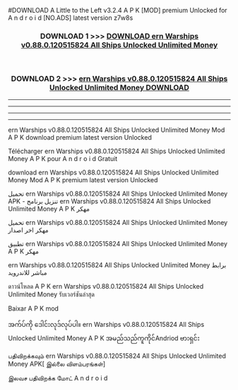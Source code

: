 #DOWNLOAD A Little to the Left v3.2.4 A P K [MOD] premium Unlocked for A n d r o i d [NO.ADS] latest version z7w8s 



<div align="center">

<h3>DOWNLOAD 1 >>> <a href="https://downloadmod1.web.app/?judul=ern Warships v0.88.0.120515824 All Ships Unlocked Unlimited Money ">DOWNLOAD ern Warships v0.88.0.120515824 All Ships Unlocked Unlimited Money </a></h3><br>

<h3>DOWNLOAD 2 >>> <a href="https://downloadmod1.web.app/?judul=ern Warships v0.88.0.120515824 All Ships Unlocked Unlimited Money ">ern Warships v0.88.0.120515824 All Ships Unlocked Unlimited Money  DOWNLOAD </a></h3>

</div>


----------------------------------------------------------

----------------------------------------------------------

----------------------------------------------------------

----------------------------------------------------------


ern Warships v0.88.0.120515824 All Ships Unlocked Unlimited Money  Mod A P K download premium latest version Unlocked

Télécharger ern Warships v0.88.0.120515824 All Ships Unlocked Unlimited Money  A P K pour A n d r o i d Gratuit

download ern Warships v0.88.0.120515824 All Ships Unlocked Unlimited Money  Mod A P K premium latest version Unlocked

تحميل ern Warships v0.88.0.120515824 All Ships Unlocked Unlimited Money  APK - تنزيل برنامج ern Warships v0.88.0.120515824 All Ships Unlocked Unlimited Money  A P K مهكر

تحميل ern Warships v0.88.0.120515824 All Ships Unlocked Unlimited Money  مهكر اخر اصدار

تطبيق ern Warships v0.88.0.120515824 All Ships Unlocked Unlimited Money  A P K مهكر

ern Warships v0.88.0.120515824 All Ships Unlocked Unlimited Money  برابط مباشر للاندرويد

ดาวน์โหลด A P K ern Warships v0.88.0.120515824 All Ships Unlocked Unlimited Money  รับเวอร์ชันล่าสุด

Baixar A P K mod

အက်ပ်ကို ဒေါင်းလုဒ်လုပ်ပါ။ ern Warships v0.88.0.120515824 All Ships Unlocked Unlimited Money  A P K အမည်သည်ကူကိုင်Andriod ဗားရှင်း

பதிவிறக்கவும் ern Warships v0.88.0.120515824 All Ships Unlocked Unlimited Money  APK[ இல்லை விளம்பரங்கள்] 
 
இலவச பதிவிறக்க மோட் A n d r o i d




